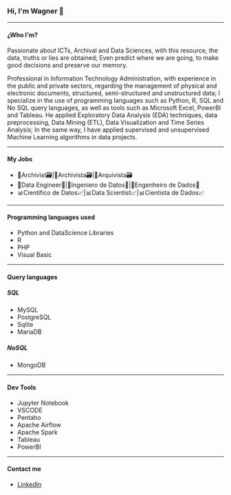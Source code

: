 ### Hi, I'm Wagner 👋
____
####  ¿Who I'm?

Passionate about ICTs, Archival and Data Sciences, with this resource, the data, truths or lies are obtained; Even predict where we are going, to make good decisions and preserve our memory. 

Professional in Information Technology Administration, with experience in the public and private sectors, regarding the management of physical and electronic documents, structured, semi-structured and unstructured data; I specialize in the use of programming languages such as Python, R, SQL and No SQL query languages, as well as tools such as Microsoft Excel, PowerBI and Tableau. He applied Exploratory Data Analysis (EDA) techniques, data preprocessing, Data Mining (ETL), Data Visualization and Time Series Analysis; In the same way, I have applied supervised and unsupervised Machine Learning algorithms in data projects.
____
#### My Jobs

* 📑Archivist🗃️|📑Archivista🗃️|📑Arquivista🗃️
* 💽Data Engineer💾|💽Ingeniero de Datos💾|💽Engenheiro de Dados💾
* 📊Científico de Datos📈|📊Data Scientist📈|📊Cientista de Dados📈 
____
#### Programming languages used

* Python and DataScience Libraries
* R
* PHP
* Visual Basic
____
#### Query languages

##### SQL

* MySQL
* PostgreSQL
* Sqlite
* MariaDB

##### NoSQL

* MongoDB
____
#### Dev Tools

* Jupyter Notebook
* VSCODE
* Pentaho
* Apache Airflow
* Apache Spark
* Tableau
* PowerBI
  
____
#### Contact me
* [LinkedIn](https://www.linkedin.com/in/wagner-fern%C3%A1ndez-2b8751231/)

<!--
**wagnerfv1117/wagnerfv1117** is a ✨ _special_ ✨ repository because its `README.md` (this file) appears on your GitHub profile.

Here are some ideas to get you started:

- 🔭 I’m currently working on ...
- 🌱 I’m currently learning ...
- 👯 I’m looking to collaborate on ...
- 🤔 I’m looking for help with ...
- 💬 Ask me about ...
- 📫 How to reach me: ...
- 😄 Pronouns: ...
- ⚡ Fun fact: ...
-->

